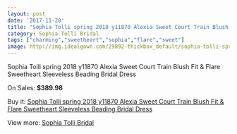 ```yaml
---
layout: post
date: '2017-11-20'
title: "Sophia Tolli spring 2018 y11870 Alexia Sweet Court Train Blush Fit & Flare Sweetheart Sleeveless Beading Bridal Dress"
category: Sophia Tolli Bridal
tags: ["charming","sweetheart","sophia","flare","sweet"]
image: http://img.idealgown.com/29892-thickbox_default/sophia-tolli-spring-2018-y11870-alexia-sweet-court-train-blush-fit-flare-sweetheart-sleeveless-beading-bridal-dress.jpg
---
```

Sophia Tolli spring 2018 y11870 Alexia Sweet Court Train Blush Fit & Flare Sweetheart Sleeveless Beading Bridal Dress

On Sales: **$389.98**
<a href="https://www.idealgown.com/en/sophia-tolli-bridal/11189-sophia-tolli-spring-2018-y11870-alexia-sweet-court-train-blush-fit-flare-sweetheart-sleeveless-beading-bridal-dress.html"><amp-img layout="responsive" width="600" height="600" src="//img.idealgown.com/29892-thickbox_default/sophia-tolli-spring-2018-y11870-alexia-sweet-court-train-blush-fit-flare-sweetheart-sleeveless-beading-bridal-dress.jpg" alt="Sophia Tolli spring 2018 y11870 Alexia Sweet Court Train Blush Fit & Flare Sweetheart Sleeveless Beading Bridal Dress 0" /></a>
<a href="https://www.idealgown.com/en/sophia-tolli-bridal/11189-sophia-tolli-spring-2018-y11870-alexia-sweet-court-train-blush-fit-flare-sweetheart-sleeveless-beading-bridal-dress.html"><amp-img layout="responsive" width="600" height="600" src="//img.idealgown.com/29898-thickbox_default/sophia-tolli-spring-2018-y11870-alexia-sweet-court-train-blush-fit-flare-sweetheart-sleeveless-beading-bridal-dress.jpg" alt="Sophia Tolli spring 2018 y11870 Alexia Sweet Court Train Blush Fit & Flare Sweetheart Sleeveless Beading Bridal Dress 1" /></a>
<a href="https://www.idealgown.com/en/sophia-tolli-bridal/11189-sophia-tolli-spring-2018-y11870-alexia-sweet-court-train-blush-fit-flare-sweetheart-sleeveless-beading-bridal-dress.html"><amp-img layout="responsive" width="600" height="600" src="//img.idealgown.com/29897-thickbox_default/sophia-tolli-spring-2018-y11870-alexia-sweet-court-train-blush-fit-flare-sweetheart-sleeveless-beading-bridal-dress.jpg" alt="Sophia Tolli spring 2018 y11870 Alexia Sweet Court Train Blush Fit & Flare Sweetheart Sleeveless Beading Bridal Dress 2" /></a>
<a href="https://www.idealgown.com/en/sophia-tolli-bridal/11189-sophia-tolli-spring-2018-y11870-alexia-sweet-court-train-blush-fit-flare-sweetheart-sleeveless-beading-bridal-dress.html"><amp-img layout="responsive" width="600" height="600" src="//img.idealgown.com/29896-thickbox_default/sophia-tolli-spring-2018-y11870-alexia-sweet-court-train-blush-fit-flare-sweetheart-sleeveless-beading-bridal-dress.jpg" alt="Sophia Tolli spring 2018 y11870 Alexia Sweet Court Train Blush Fit & Flare Sweetheart Sleeveless Beading Bridal Dress 3" /></a>
<a href="https://www.idealgown.com/en/sophia-tolli-bridal/11189-sophia-tolli-spring-2018-y11870-alexia-sweet-court-train-blush-fit-flare-sweetheart-sleeveless-beading-bridal-dress.html"><amp-img layout="responsive" width="600" height="600" src="//img.idealgown.com/29895-thickbox_default/sophia-tolli-spring-2018-y11870-alexia-sweet-court-train-blush-fit-flare-sweetheart-sleeveless-beading-bridal-dress.jpg" alt="Sophia Tolli spring 2018 y11870 Alexia Sweet Court Train Blush Fit & Flare Sweetheart Sleeveless Beading Bridal Dress 4" /></a>
<a href="https://www.idealgown.com/en/sophia-tolli-bridal/11189-sophia-tolli-spring-2018-y11870-alexia-sweet-court-train-blush-fit-flare-sweetheart-sleeveless-beading-bridal-dress.html"><amp-img layout="responsive" width="600" height="600" src="//img.idealgown.com/29894-thickbox_default/sophia-tolli-spring-2018-y11870-alexia-sweet-court-train-blush-fit-flare-sweetheart-sleeveless-beading-bridal-dress.jpg" alt="Sophia Tolli spring 2018 y11870 Alexia Sweet Court Train Blush Fit & Flare Sweetheart Sleeveless Beading Bridal Dress 5" /></a>
<a href="https://www.idealgown.com/en/sophia-tolli-bridal/11189-sophia-tolli-spring-2018-y11870-alexia-sweet-court-train-blush-fit-flare-sweetheart-sleeveless-beading-bridal-dress.html"><amp-img layout="responsive" width="600" height="600" src="//img.idealgown.com/29893-thickbox_default/sophia-tolli-spring-2018-y11870-alexia-sweet-court-train-blush-fit-flare-sweetheart-sleeveless-beading-bridal-dress.jpg" alt="Sophia Tolli spring 2018 y11870 Alexia Sweet Court Train Blush Fit & Flare Sweetheart Sleeveless Beading Bridal Dress 6" /></a>

Buy it: [Sophia Tolli spring 2018 y11870 Alexia Sweet Court Train Blush Fit & Flare Sweetheart Sleeveless Beading Bridal Dress](https://www.idealgown.com/en/sophia-tolli-bridal/11189-sophia-tolli-spring-2018-y11870-alexia-sweet-court-train-blush-fit-flare-sweetheart-sleeveless-beading-bridal-dress.html "Sophia Tolli spring 2018 y11870 Alexia Sweet Court Train Blush Fit & Flare Sweetheart Sleeveless Beading Bridal Dress")

View more: [Sophia Tolli Bridal](https://www.idealgown.com/en/52-sophia-tolli-bridal "Sophia Tolli Bridal")